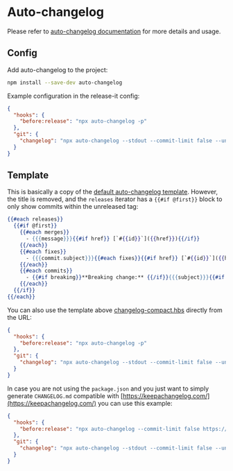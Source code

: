# Auto-changelog

Please refer to [auto-changelog documentation](https://github.com/CookPete/auto-changelog) for more details and usage.

## Config

Add auto-changelog to the project:

```bash
npm install --save-dev auto-changelog
```

Example configuration in the release-it config:

```json
{
  "hooks": {
    "before:release": "npx auto-changelog -p"
  },
  "git": {
    "changelog": "npx auto-changelog --stdout --commit-limit false --unreleased --template https://raw.githubusercontent.com/release-it/release-it/master/conf/changelog-compact.hbs"
  }
}
```

## Template

This is basically a copy of the
[default auto-changelog template](https://github.com/CookPete/auto-changelog/blob/master/templates/compact.hbs).
However, the title is removed, and the `releases` iterator has a `{{#if @first}}` block to only show commits within the
unreleased tag:

```handlebars
{{#each releases}}
  {{#if @first}}
    {{#each merges}}
      - {{{message}}}{{#if href}} [`#{{id}}`]({{href}}){{/if}}
    {{/each}}
    {{#each fixes}}
      - {{{commit.subject}}}{{#each fixes}}{{#if href}} [`#{{id}}`]({{href}}){{/if}}{{/each}}
    {{/each}}
    {{#each commits}}
      - {{#if breaking}}**Breaking change:** {{/if}}{{{subject}}}{{#if href}} [`{{shorthash}}`]({{href}}){{/if}}
    {{/each}}
  {{/if}}
{{/each}}
```

You can also use the template above [changelog-compact.hbs](../../conf/changelog-compact.hbs)
directly from the URL:

```json
{
  "hooks": {
    "before:release": "npx auto-changelog -p"
  },
  "git": {
    "changelog": "npx auto-changelog --stdout --commit-limit false --unreleased --template https://raw.githubusercontent.com/release-it/release-it/master/conf/changelog-compact.hbs"
  }
}
```

In case you are not using the `package.json` and you just want to simply
generate `CHANGELOG.md` compatible with [https://keepachangelog.com/](https://keepachangelog.com/)
you can use this example:

```json
{
  "hooks": {
    "before:release": "npx auto-changelog --commit-limit false https://raw.githubusercontent.com/release-it/release-it/master/conf/keepachangelog.hbs"
  },
  "git": {
    "changelog": "npx auto-changelog --stdout --commit-limit false --unreleased --template https://raw.githubusercontent.com/release-it/release-it/master/conf/changelog-compact.hbs"
  }
}
```
